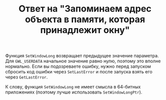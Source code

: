 ﻿---
title: "Ответ на \"Запоминаем адрес объекта в памяти, которая принадлежит окну\""
se.owner.user_id: 240512
se.owner.display_name: "MSDN.WhiteKnight"
se.owner.link: "https://ru.stackoverflow.com/users/240512/msdn-whiteknight"
se.answer_id: 770680
se.question_id: 770669
se.post_type: answer
se.is_accepted: False
---
<p>Функция <code>SetWindowLong</code> возвращает предыдущее значение параметра. Для <code>GWL_USERDATA</code> начальное значение равно нулю, поэтому это вполне нормально. Если вы подозреваете ошибку, нужно перед запуском сбросить код ошибки через <code>SetLastError</code> и после запуска взять его через <code>GetLastError</code>. </p>

<p>К слову, функция <code>SetWindowLong</code> не имеет смысла в 64-битных приложениях (поэтому лучше использовать <code>SetWindowLongPtr</code>).</p>
